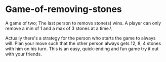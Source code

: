 # Game-of-removing-stones
A game of two; The last person to remove stone(s) wins. A player can only remove a min of 1 and a max of 3 stones at a time.\

Actually there's a strategy for the person who starts the game to always will. Plan your move such that the other person always gets 12, 8, 4 stones with him on his turn.
This is an easy, quick-ending and fun game try it out with your friends.
